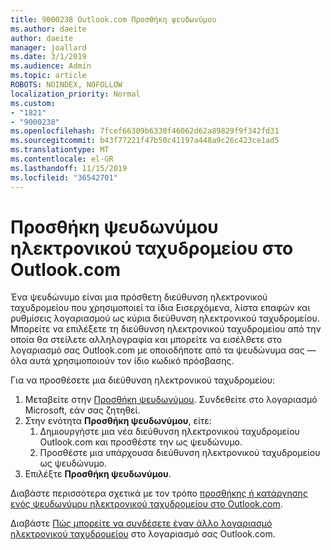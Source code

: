 ```yaml
---
title: 9000238 Outlook.com Προσθήκη ψευδωνύμου
ms.author: daeite
author: daeite
manager: joallard
ms.date: 3/1/2019
ms.audience: Admin
ms.topic: article
ROBOTS: NOINDEX, NOFOLLOW
localization_priority: Normal
ms.custom:
- "1821"
- "9000238"
ms.openlocfilehash: 7fcef66309b6330f46062d62a89829f9f342fd31
ms.sourcegitcommit: b43f77221f47b50c41197a448a9c26c423ce1ad5
ms.translationtype: MT
ms.contentlocale: el-GR
ms.lasthandoff: 11/15/2019
ms.locfileid: "36542701"
---
```

# <a name="add-an-email-alias-in-outlookcom"></a>Προσθήκη ψευδωνύμου ηλεκτρονικού ταχυδρομείου στο Outlook.com

Ένα ψευδώνυμο είναι μια πρόσθετη διεύθυνση ηλεκτρονικού ταχυδρομείου που χρησιμοποιεί τα ίδια Εισερχόμενα, λίστα επαφών και ρυθμίσεις λογαριασμού ως κύρια διεύθυνση ηλεκτρονικού ταχυδρομείου. Μπορείτε να επιλέξετε τη διεύθυνση ηλεκτρονικού ταχυδρομείου από την οποία θα στείλετε αλληλογραφία και μπορείτε να εισέλθετε στο λογαριασμό σας Outlook.com με οποιοδήποτε από τα ψευδώνυμα σας — όλα αυτά χρησιμοποιούν τον ίδιο κωδικό πρόσβασης.

Για να προσθέσετε μια διεύθυνση ηλεκτρονικού ταχυδρομείου:

1. Μεταβείτε στην [Προσθήκη ψευδωνύμου](https://go.microsoft.com/fwlink/p/?linkid=864833). Συνδεθείτε στο λογαριασμό Microsoft, εάν σας ζητηθεί.
2. Στην ενότητα **Προσθήκη ψευδωνύμου**, είτε:
    1. Δημιουργήστε μια νέα διεύθυνση ηλεκτρονικού ταχυδρομείου Outlook.com και προσθέστε την ως ψευδώνυμο.
    2. Προσθέστε μια υπάρχουσα διεύθυνση ηλεκτρονικού ταχυδρομείου ως ψευδώνυμο.
3. Επιλέξτε **Προσθήκη ψευδωνύμου**.

Διαβάστε περισσότερα σχετικά με τον τρόπο [προσθήκης ή κατάργησης ενός ψευδωνύμου ηλεκτρονικού ταχυδρομείου στο Outlook.com](https://support.office.com/article/459b1989-356d-40fa-a689-8f285b13f1f2?wt.mc_id=Office_Outlook_com_Alchemy).  

Διαβάστε [Πώς μπορείτε να συνδέσετε έναν άλλο λογαριασμό ηλεκτρονικού ταχυδρομείου](https://support.office.com/article/c5224df4-5885-4e79-91ba-523aa743f0ba?wt.mc_id=Office_Outlook_com_Alchemy) στο λογαριασμό σας Outlook.com.